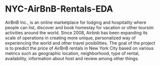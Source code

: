 # NYC-AirBnB-Rentals-EDA

AirBnB Inc., is an online marketplace for lodging and hospitality where people can list, discover and book homestay for vacation or other toursim activities around the world. Since 2008, Airbnb has been expanding its scale of operations in creating more unique, personalized way of experiencing the world and other travel posibilities. The goal of the project is to predict the price of AirBnB rentals in New York City based on various metrics such as geographic location, neighborhood, type of rental, availability, information about host and review among other things. 

